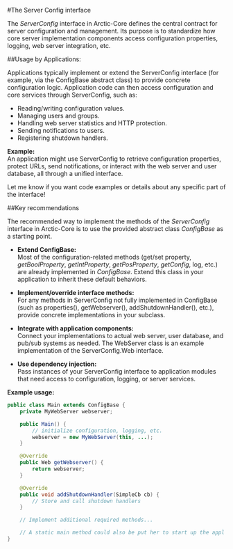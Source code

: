 #The Server Config interface
 
 The *ServerConfig* interface in Arctic-Core defines the central contract for server configuration and management. Its purpose is to standardize how core server implementation components access configuration properties, logging, web server integration, etc. 

##Usage by Applications:

Applications typically implement or extend the ServerConfig interface (for example, via the ConfigBase abstract class) to provide concrete configuration logic. Application code can then access configuration and core services through ServerConfig, such as:

- Reading/writing configuration values.
- Managing users and groups.
- Handling web server statistics and HTTP protection.
- Sending notifications to users.
- Registering shutdown handlers.

**Example:**  
An application might use ServerConfig to retrieve configuration properties, protect URLs, send notifications, or interact with the web server and user database, all through a unified interface.

Let me know if you want code examples or details about any specific part of the interface!

##Key recommendations

The recommended way to implement the methods of the *ServerConfig* interface in Arctic-Core is to use the provided abstract class *ConfigBase* as a starting point.

- **Extend ConfigBase:**  
  Most of the configuration-related methods (get/set property, *getBoolProperty*, *getIntProperty*, *getPosProperty*, *getConfig*, log, etc.) are already implemented in *ConfigBase*. Extend this class in your application to inherit these default behaviors.

- **Implement/override interface methods:**  
  For any methods in ServerConfig not fully implemented in ConfigBase (such as properties(), getWebserver(), addShutdownHandler(), etc.), provide concrete implementations in your subclass.

- **Integrate with application components:**  
  Connect your implementations to actual web server, user database, and pub/sub systems as needed. The WebServer class is an example implementation of the ServerConfig.Web interface.

- **Use dependency injection:**  
  Pass instances of your ServerConfig interface to application modules that need access to configuration, logging, or server services.

**Example usage:**

```java
public class Main extends ConfigBase {
    private MyWebServer webserver;

    public Main() {
        // initialize configuration, logging, etc.
        webserver = new MyWebServer(this, ...);
    }

    @Override
    public Web getWebserver() {
        return webserver;
    }

    @Override
    public void addShutdownHandler(SimpleCb cb) {
        // Store and call shutdown handlers
    }

    // Implement additional required methods...

    // A static main method could also be put her to start up the appl
}

    
    
    
    
    
    
    
    
    
    
    
    
    
    
    
